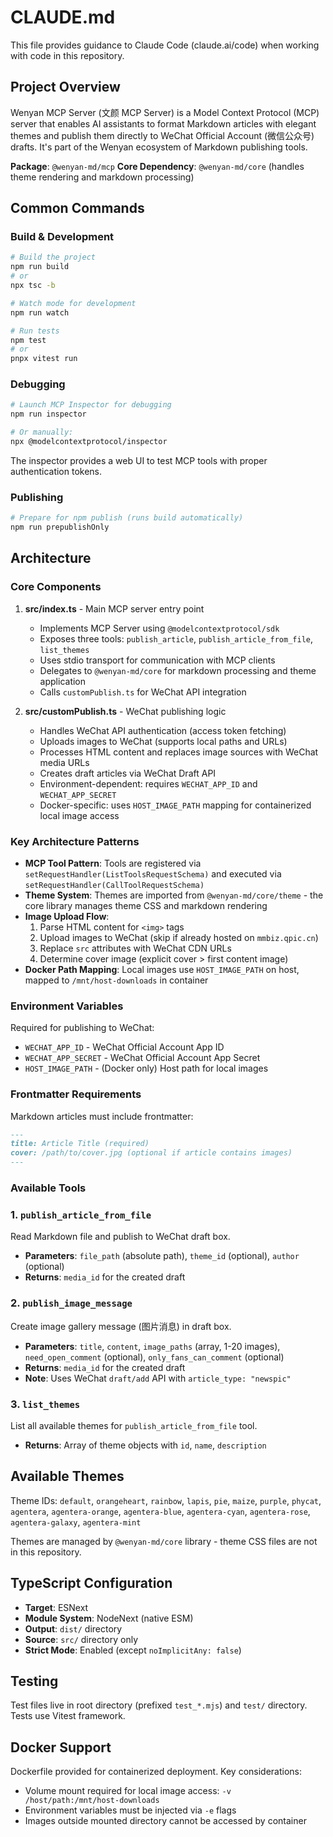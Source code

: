 # CLAUDE.md

This file provides guidance to Claude Code (claude.ai/code) when working with code in this repository.

## Project Overview

Wenyan MCP Server (文颜 MCP Server) is a Model Context Protocol (MCP) server that enables AI assistants to format Markdown articles with elegant themes and publish them directly to WeChat Official Account (微信公众号) drafts. It's part of the Wenyan ecosystem of Markdown publishing tools.

**Package**: `@wenyan-md/mcp`
**Core Dependency**: `@wenyan-md/core` (handles theme rendering and markdown processing)

## Common Commands

### Build & Development
```bash
# Build the project
npm run build
# or
npx tsc -b

# Watch mode for development
npm run watch

# Run tests
npm test
# or
pnpx vitest run
```

### Debugging
```bash
# Launch MCP Inspector for debugging
npm run inspector

# Or manually:
npx @modelcontextprotocol/inspector
```

The inspector provides a web UI to test MCP tools with proper authentication tokens.

### Publishing
```bash
# Prepare for npm publish (runs build automatically)
npm run prepublishOnly
```

## Architecture

### Core Components

1. **src/index.ts** - Main MCP server entry point
   - Implements MCP Server using `@modelcontextprotocol/sdk`
   - Exposes three tools: `publish_article`, `publish_article_from_file`, `list_themes`
   - Uses stdio transport for communication with MCP clients
   - Delegates to `@wenyan-md/core` for markdown processing and theme application
   - Calls `customPublish.ts` for WeChat API integration

2. **src/customPublish.ts** - WeChat publishing logic
   - Handles WeChat API authentication (access token fetching)
   - Uploads images to WeChat (supports local paths and URLs)
   - Processes HTML content and replaces image sources with WeChat media URLs
   - Creates draft articles via WeChat Draft API
   - Environment-dependent: requires `WECHAT_APP_ID` and `WECHAT_APP_SECRET`
   - Docker-specific: uses `HOST_IMAGE_PATH` mapping for containerized local image access

### Key Architecture Patterns

- **MCP Tool Pattern**: Tools are registered via `setRequestHandler(ListToolsRequestSchema)` and executed via `setRequestHandler(CallToolRequestSchema)`
- **Theme System**: Themes are imported from `@wenyan-md/core/theme` - the core library manages theme CSS and markdown rendering
- **Image Upload Flow**:
  1. Parse HTML content for `<img>` tags
  2. Upload images to WeChat (skip if already hosted on `mmbiz.qpic.cn`)
  3. Replace `src` attributes with WeChat CDN URLs
  4. Determine cover image (explicit cover > first content image)
- **Docker Path Mapping**: Local images use `HOST_IMAGE_PATH` on host, mapped to `/mnt/host-downloads` in container

### Environment Variables

Required for publishing to WeChat:
- `WECHAT_APP_ID` - WeChat Official Account App ID
- `WECHAT_APP_SECRET` - WeChat Official Account App Secret
- `HOST_IMAGE_PATH` - (Docker only) Host path for local images

### Frontmatter Requirements

Markdown articles must include frontmatter:
```md
---
title: Article Title (required)
cover: /path/to/cover.jpg (optional if article contains images)
---
```

### Available Tools

### 1. `publish_article_from_file`
Read Markdown file and publish to WeChat draft box.
- **Parameters**: `file_path` (absolute path), `theme_id` (optional), `author` (optional)
- **Returns**: `media_id` for the created draft

### 2. `publish_image_message`
Create image gallery message (图片消息) in draft box.
- **Parameters**: `title`, `content`, `image_paths` (array, 1-20 images), `need_open_comment` (optional), `only_fans_can_comment` (optional)
- **Returns**: `media_id` for the created draft
- **Note**: Uses WeChat `draft/add` API with `article_type: "newspic"`

### 3. `list_themes`
List all available themes for `publish_article_from_file` tool.
- **Returns**: Array of theme objects with `id`, `name`, `description`

## Available Themes

Theme IDs: `default`, `orangeheart`, `rainbow`, `lapis`, `pie`, `maize`, `purple`, `phycat`, `agentera`, `agentera-orange`, `agentera-blue`, `agentera-cyan`, `agentera-rose`, `agentera-galaxy`, `agentera-mint`

Themes are managed by `@wenyan-md/core` library - theme CSS files are not in this repository.

## TypeScript Configuration

- **Target**: ESNext
- **Module System**: NodeNext (native ESM)
- **Output**: `dist/` directory
- **Source**: `src/` directory only
- **Strict Mode**: Enabled (except `noImplicitAny: false`)

## Testing

Test files live in root directory (prefixed `test_*.mjs`) and `test/` directory. Tests use Vitest framework.

## Docker Support

Dockerfile provided for containerized deployment. Key considerations:
- Volume mount required for local image access: `-v /host/path:/mnt/host-downloads`
- Environment variables must be injected via `-e` flags
- Images outside mounted directory cannot be accessed by container
